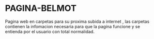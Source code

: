 # PAGINA-BELMOT 
Pagina web en carpetas para su proxima subida a internet , las carpetas contienen la infomacion necesaria para que la pagina funcione y se entienda por el usuario con total normalidad.
